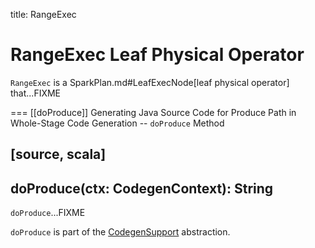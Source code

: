title: RangeExec

# RangeExec Leaf Physical Operator

`RangeExec` is a SparkPlan.md#LeafExecNode[leaf physical operator] that...FIXME

=== [[doProduce]] Generating Java Source Code for Produce Path in Whole-Stage Code Generation -- `doProduce` Method

[source, scala]
----
doProduce(ctx: CodegenContext): String
----

`doProduce`...FIXME

`doProduce` is part of the [CodegenSupport](CodegenSupport.md#doProduce) abstraction.
